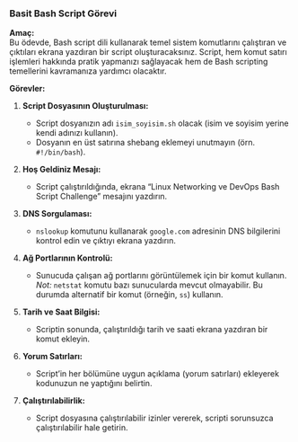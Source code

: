 ### Basit Bash Script Görevi

**Amaç:**  
Bu ödevde, Bash script dili kullanarak temel sistem komutlarını çalıştıran ve çıktıları ekrana yazdıran bir script oluşturacaksınız. Script, hem komut satırı işlemleri hakkında pratik yapmanızı sağlayacak hem de Bash scripting temellerini kavramanıza yardımcı olacaktır.

**Görevler:**

1. **Script Dosyasının Oluşturulması:**
    
    - Script dosyanızın adı `isim_soyisim.sh` olacak (isim ve soyisim yerine kendi adınızı kullanın).
    - Dosyanın en üst satırına shebang eklemeyi unutmayın (örn. `#!/bin/bash`).
2. **Hoş Geldiniz Mesajı:**
    
    - Script çalıştırıldığında, ekrana “Linux Networking ve DevOps Bash Script Challenge” mesajını yazdırın.
3. **DNS Sorgulaması:**
    
    - `nslookup` komutunu kullanarak `google.com` adresinin DNS bilgilerini kontrol edin ve çıktıyı ekrana yazdırın.
4. **Ağ Portlarının Kontrolü:**
    
    - Sunucuda çalışan ağ portlarını görüntülemek için bir komut kullanın.  
        _Not:_ `netstat` komutu bazı sunucularda mevcut olmayabilir. Bu durumda alternatif bir komut (örneğin, `ss`) kullanın.
5. **Tarih ve Saat Bilgisi:**
    
    - Scriptin sonunda, çalıştırıldığı tarih ve saati ekrana yazdıran bir komut ekleyin.
6. **Yorum Satırları:**
    
    - Script’in her bölümüne uygun açıklama (yorum satırları) ekleyerek kodunuzun ne yaptığını belirtin.
7. **Çalıştırılabilirlik:**
    
    - Script dosyasına çalıştırılabilir izinler vererek, scripti sorunsuzca çalıştırılabilir hale getirin.